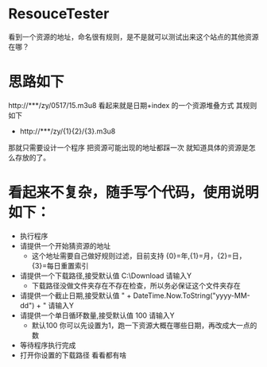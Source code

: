 # ResouceTester
看到一个资源的地址，命名很有规则，是不是就可以测试出来这个站点的其他资源在哪？

# 思路如下
http://***/zy/0517/15.m3u8 看起来就是日期+index 的一个资源堆叠方式
其规则如下
- http://***/zy/{1}{2}/{3}.m3u8

那就只需要设计一个程序  把资源可能出现的地址都踩一次 就知道具体的资源是怎么存放的了。

# 看起来不复杂，随手写个代码，使用说明如下：

- 执行程序
- 请提供一个开始猜资源的地址
  - 这个地址需要自己做好规则过滤，目前支持 {0}=年,{1}=月，{2}=日，{3}=每日重置索引
- 请提供一个下载路径,接受默认值 C:\Download 请输入Y
  - 下载路径没做文件夹存在不存在检查，所以务必保证这个文件夹存在
- 请提供一个截止日期,接受默认值 " + DateTime.Now.ToString("yyyy-MM-dd") + " 请输入Y
- 请提供一个单日循环数量,接受默认值 100 请输入Y
  - 默认100 你可以先设置为1，跑一下资源大概在哪些日期，再改成大一点的数
- 等待程序执行完成
- 打开你设置的下载路径 看看都有啥
